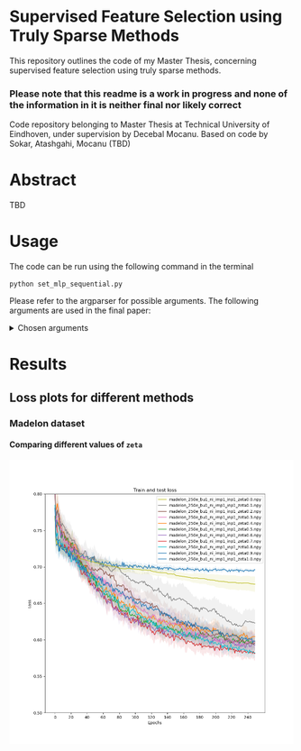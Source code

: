 # Supervised Feature Selection using Truly Sparse Methods

This repository outlines the code of my Master Thesis, concerning supervised feature selection using truly sparse methods. 
### Please note that this readme is a work in progress and none of the information in it is neither final nor likely correct
Code repository belonging to Master Thesis at Technical University of Eindhoven, under supervision by Decebal Mocanu. Based on code by Sokar, Atashgahi, Mocanu (TBD)

# Abstract

TBD

# Usage

The code can be run using the following command in the terminal

```shell
python set_mlp_sequential.py   
```

Please refer to the argparser for possible arguments. The following arguments are used in the final paper: 

<details><summary>Chosen arguments</summary>

```shell
python set_mlp_sequential.py epochs=250, runs=10, batch_size=128, lr=0.001, momentum=0.9, epsilon=20, nhidden=200, K=20, lamda=0.9, zeta=0.3, dropout_rate=0.3, weight_decay=0.0002, allrelu_slope=0.6, eval_epoch=5, data='madelon', update_batch=True, input_pruning=True, importance_pruning=True, plotting=False)
```

</details>


# Results
##  Loss plots for different methods
### Madelon dataset
#### Comparing different values of ```zeta```
![](experiments/zeta/loss_zeta_experiment.png)



